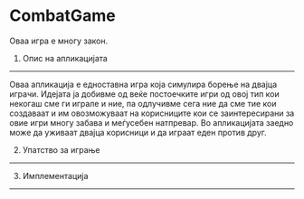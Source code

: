 CombatGame
==========

Оваа игра е многу закон.


1. Опис на апликацијата
-----------------------

Оваа апликација е едноставна игра која симулира борење на двајца играчи. Идејата ја добивме од веќе постоечките игри од овој тип кои некогаш сме ги играле и ние, па одлучивме сега ние да сме тие кои создаваат и им овозможуваат на корисниците кои се заинтересирани за овие игри многу забава и меѓусебен натпревар. Во апликацијата заедно може да уживаат двајца корисници и да играат еден против друг.

2. Упатство за играње
----------------------


3. Имплементација
-----------------
